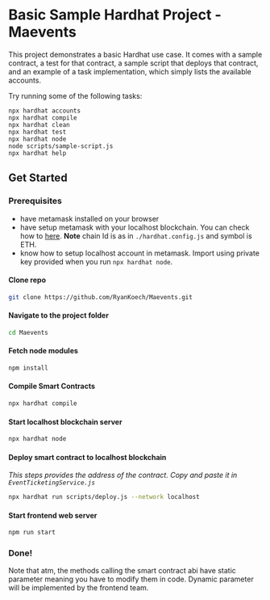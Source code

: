 # Basic Sample Hardhat Project - Maevents

This project demonstrates a basic Hardhat use case. It comes with a sample contract, a test for that contract, a sample script that deploys that contract, and an example of a task implementation, which simply lists the available accounts.

Try running some of the following tasks:

```shell
npx hardhat accounts
npx hardhat compile
npx hardhat clean
npx hardhat test
npx hardhat node
node scripts/sample-script.js
npx hardhat help
```
## Get Started

### Prerequisites
- have metamask installed on your browser
- have setup metamask with your localhost blockchain. You can check how to [here](https://support.chainstack.com/hc/en-us/articles/4408642503449-Using-MetaMask-with-a-Hardhat-node). **Note** chain Id is as in `./hardhat.config.js` and symbol is ETH.
- know how to setup localhost account in metamask. Import using private key provided when you run `npx hardhat node`.

#### Clone repo

```bash
git clone https://github.com/RyanKoech/Maevents.git
```

#### Navigate to the project folder

```bash
cd Maevents
```

#### Fetch node modules

```bash
npm install
```

#### Compile Smart Contracts

```bash
npx hardhat compile
```

#### Start localhost blockchain server

```bash
npx hardhat node
```

#### Deploy smart contract to localhost blockchain
*This steps provides the address of the contract. Copy and paste it in `EventTicketingService.js`*

```bash
npx hardhat run scripts/deploy.js --network localhost
```

#### Start frontend web server

```bash
npm run start
```

### Done!
Note that atm, the methods calling the smart contract abi have static parameter meaning you have to modify them in code. Dynamic parameter will be implemented by the frontend team.
